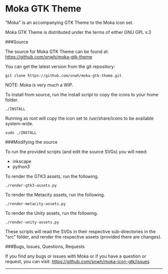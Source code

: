Moka GTK Theme
===============

"Moka" is an accompanying GTK Theme to the Moka icon set.

Moka GTK Theme is distributed under the terms of either GNU GPL v.3

###Source

The source for Moka GTK Theme can be found at: https://github.com/snwh/moka-gtk-theme

You can get the latest version from the git repository:

    git clone https://github.com/snwh/moka-gtk-theme.git

NOTE: Moka is very much a WIP.

To install from source, run the install script to copy the icons to your home folder. 

    ./INSTALL

Running as root will copy the icon set to  /usr/share/icons to be available system-wide.
    
    sudo ./INSTALL

###Modifying the source

To run the provided scripts (and edit the source SVGs) you will need:

 * inkscape
 * python3

To render the GTK3 assets, run the following.

    ./render-gtk3-assets.py

To render the Metacity assets, run the following.

    ./render-metacity-assets.py

To render the Unity assets, run the following.

    ./render-unity-assets.py

These scripts will read the SVGs in their respective sub-directories in the "src" folder, and render the respective assets (provided there are changes).

###Bugs, Issues, Questions, Requests

If you find any bugs or issues with Moka or if you have a question or request, you can visit: https://github.com/snwh/moka-icon-gtk/issues

-----------
